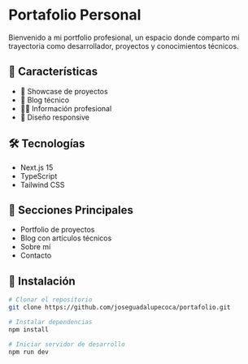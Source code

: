 # Portafolio Personal

Bienvenido a mi portfolio profesional, un espacio donde comparto mi trayectoria como desarrollador, proyectos y conocimientos técnicos.

## 🚀 Características

- 💼 Showcase de proyectos
- 📝 Blog técnico
- 👨‍💻 Información profesional
- 📱 Diseño responsive

## 🛠️ Tecnologías

- Next.js 15
- TypeScript
- Tailwind CSS

## 🎯 Secciones Principales

- Portfolio de proyectos
- Blog con artículos técnicos
- Sobre mí
- Contacto

## 🔧 Instalación

```bash
# Clonar el repositorio
git clone https://github.com/joseguadalupecoca/portafolio.git

# Instalar dependencias
npm install

# Iniciar servidor de desarrollo
npm run dev
